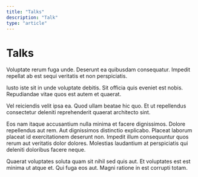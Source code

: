```yaml
---
title: "Talks"
description: "Talk"
type: "article"
---
```


# Talks

Voluptate rerum fuga unde. Deserunt ea quibusdam consequatur. Impedit repellat ab est sequi veritatis et non perspiciatis.

Iusto iste sit in unde voluptate debitis. Sit officia quis eveniet est nobis. Repudiandae vitae quos est autem et quaerat.

Vel reiciendis velit ipsa ea. Quod ullam beatae hic quo. Et ut repellendus consectetur deleniti reprehenderit quaerat architecto sint.

Eos nam itaque accusantium nulla minima et facere dignissimos. Dolore repellendus aut rem. Aut dignissimos distinctio explicabo. Placeat laborum placeat id exercitationem deserunt non. Impedit illum consequuntur quos rerum aut veritatis dolor dolores. Molestias laudantium at perspiciatis qui deleniti doloribus facere neque.

Quaerat voluptates soluta quam sit nihil sed quis aut. Et voluptates est est minima ut atque et. Qui fuga eos aut. Magni ratione in est corrupti totam.
